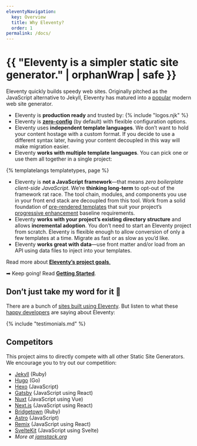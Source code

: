 ```yaml
---
eleventyNavigation:
  key: Overview
  title: Why Eleventy?
  order: 1
permalink: /docs/
---
```


# {{ "Eleventy is a simpler static site generator." | orphanWrap | safe }}

Eleventy quickly builds speedy web sites. Originally pitched as the JavaScript alternative to Jekyll, Eleventy has matured into a [popular](/blog/2million/) modern web site generator.

* Eleventy is **production ready** and trusted by: {% include "logos.njk" %}
* Eleventy is **<a href="/docs/glossary/#zero-config" class="buzzword">zero-config</a>** (by default) with flexible configuration options.
* Eleventy uses **independent template languages**. We don’t want to hold your content hostage with a custom format. If you decide to use a different syntax later, having your content decoupled in this way will make migration easier.
* Eleventy **works with multiple template languages**. You can pick one or use them all together in a single project:

{% templatelangs templatetypes, page %}

* Eleventy is **not a JavaScript framework**—that means *zero boilerplate client-side JavaScript*. We’re **thinking long-term** to opt-out of the framework rat race. The tool chain, modules, and components you use in your front end stack are decoupled from this tool. Work from a solid foundation of <a href="/docs/glossary/#pre-rendered-templates-by-default" class="buzzword">pre-rendered templates</a> that suit your project’s <a href="/docs/glossary/#progressive-enhancement" class="buzzword">progressive enhancement</a> baseline requirements.
* Eleventy **works with your project’s existing directory structure** and allows **incremental adoption**. You don’t need to start an Eleventy project from scratch. Eleventy is flexible enough to allow conversion of only a few templates at a time. Migrate as fast or as slow as you’d like.
* Eleventy **works great with data**—use front matter and/or load from an API using data files to inject into your templates.

Read more about [**Eleventy’s project goals**.](https://www.zachleat.com/web/introducing-eleventy/)

➡ Keep going! Read [**Getting Started**](/docs/getting-started/).

## Don’t just take my word for it 🌈

There are a bunch of [sites built using Eleventy](/speedlify/). But listen to what these [happy developers](/docs/testimonials/) are saying about Eleventy:

{% include "testimonials.md" %}

## Competitors

This project aims to directly compete with all other Static Site Generators. We encourage you to try out our competition:

* [Jekyll](https://jekyllrb.com/) (Ruby)
* [Hugo](https://gohugo.io/) (Go)
* [Hexo](https://hexo.io/) (JavaScript)
* [Gatsby](https://www.gatsbyjs.org/) (JavaScript using React)
* [Nuxt](https://nuxtjs.org/) (JavaScript using Vue)
* [Next.js](https://nextjs.org/) (JavaScript using React)
* [Bridgetown](https://www.bridgetownrb.com/) (Ruby)
* [Astro](https://astro.build/) (JavaScript)
* [Remix](https://remix.run/) (JavaScript using React)
* [SvelteKit](https://kit.svelte.dev/) (JavaScript using Svelte)
* _More at [jamstack.org](https://jamstack.org/generators/)_

